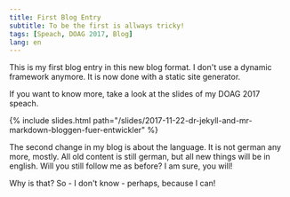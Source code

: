 ```yaml
---
title: First Blog Entry
subtitle: To be the first is allways tricky!
tags: [Speach, DOAG 2017, Blog]
lang: en
---
```


This is my first blog entry in this new blog format. I don't use a dynamic framework anymore. It is now done with a static site generator.

If you want to know more, take a look at the slides of my DOAG 2017 speach.

{% include slides.html path="/slides/2017-11-22-dr-jekyll-and-mr-markdown-bloggen-fuer-entwickler" %}

The second change in my blog is about the language. It is not german any more, mostly. All old content is still german, but all new things will be in english. Will you still follow me as before? I am sure, you will!

Why is that? So - I don't know - perhaps, because I can!
